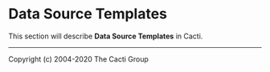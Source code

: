 # Data Source Templates

This section will describe **Data Source Templates** in Cacti.

---
Copyright (c) 2004-2020 The Cacti Group
